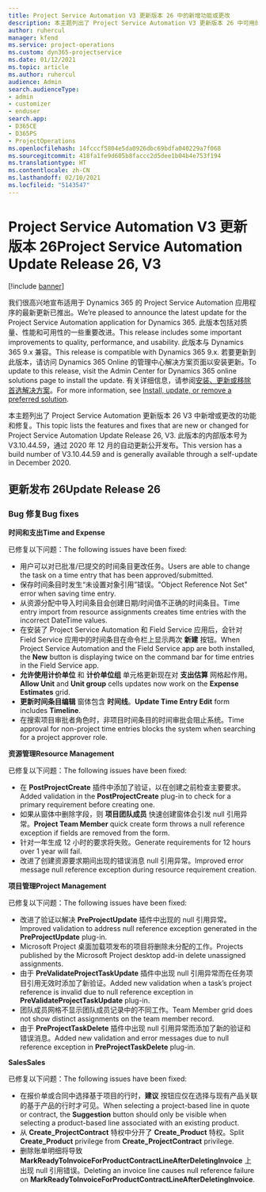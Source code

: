 ```yaml
---
title: Project Service Automation V3 更新版本 26 中的新增功能或更改
description: 本主题列出了 Project Service Automation V3 更新版本 26 中可用的功能和修复。
author: ruhercul
manager: kfend
ms.service: project-operations
ms.custom: dyn365-projectservice
ms.date: 01/12/2021
ms.topic: article
ms.author: ruhercul
audience: Admin
search.audienceType:
- admin
- customizer
- enduser
search.app:
- D365CE
- D365PS
- ProjectOperations
ms.openlocfilehash: 14fcccf5804e5da0926dbc69bdfa040229a7f068
ms.sourcegitcommit: 418fa1fe9d605b8faccc2d5dee1b04b4e753f194
ms.translationtype: HT
ms.contentlocale: zh-CN
ms.lasthandoff: 02/10/2021
ms.locfileid: "5143547"
---
```

# <a name="project-service-automation-update-release-26-v3"></a><span data-ttu-id="f68d1-103">Project Service Automation V3 更新版本 26</span><span class="sxs-lookup"><span data-stu-id="f68d1-103">Project Service Automation Update Release 26, V3</span></span>

[!include [banner](../includes/psa-now-project-operations.md)]

<span data-ttu-id="f68d1-104">我们很高兴地宣布适用于 Dynamics 365 的 Project Service Automation 应用程序的最新更新已推出。</span><span class="sxs-lookup"><span data-stu-id="f68d1-104">We’re pleased to announce the latest update for the Project Service Automation application for Dynamics 365.</span></span> <span data-ttu-id="f68d1-105">此版本包括对质量、性能和可用性的一些重要改进。</span><span class="sxs-lookup"><span data-stu-id="f68d1-105">This release includes some important improvements to quality, performance, and usability.</span></span> <span data-ttu-id="f68d1-106">此版本与 Dynamics 365 9.x 兼容。</span><span class="sxs-lookup"><span data-stu-id="f68d1-106">This release is compatible with Dynamics 365 9.x.</span></span> <span data-ttu-id="f68d1-107">若要更新到此版本，请访问 Dynamics 365 Online 的管理中心解决方案页面以安装更新。</span><span class="sxs-lookup"><span data-stu-id="f68d1-107">To update to this release, visit the Admin Center for Dynamics 365 online solutions page to install the update.</span></span> <span data-ttu-id="f68d1-108">有关详细信息，请参阅[安装、更新或移除首选解决方案](https://docs.microsoft.com/power-platform/admin/install-remove-preferred-solution)。</span><span class="sxs-lookup"><span data-stu-id="f68d1-108">For more information, see [Install, update, or remove a preferred solution](https://docs.microsoft.com/power-platform/admin/install-remove-preferred-solution).</span></span>

<span data-ttu-id="f68d1-109">本主题列出了 Project Service Automation 更新版本 26 V3 中新增或更改的功能和修复。</span><span class="sxs-lookup"><span data-stu-id="f68d1-109">This topic lists the features and fixes that are new or changed for Project Service Automation Update Release 26, V3.</span></span> <span data-ttu-id="f68d1-110">此版本的内部版本号为 V3.10.44.59，通过 2020 年 12 月的自动更新公开发布。</span><span class="sxs-lookup"><span data-stu-id="f68d1-110">This version has a build number of V3.10.44.59 and is generally available through a self-update in December 2020.</span></span>

## <a name="update-release-26"></a><span data-ttu-id="f68d1-111">更新发布 26</span><span class="sxs-lookup"><span data-stu-id="f68d1-111">Update Release 26</span></span>

### <a name="bug-fixes"></a><span data-ttu-id="f68d1-112">Bug 修复</span><span class="sxs-lookup"><span data-stu-id="f68d1-112">Bug fixes</span></span>

<span data-ttu-id="f68d1-113">**时间和支出**</span><span class="sxs-lookup"><span data-stu-id="f68d1-113">**Time and Expense**</span></span>

<span data-ttu-id="f68d1-114">已修复以下问题：</span><span class="sxs-lookup"><span data-stu-id="f68d1-114">The following issues have been fixed:</span></span>

- <span data-ttu-id="f68d1-115">用户可以对已批准/已提交的时间条目更改任务。</span><span class="sxs-lookup"><span data-stu-id="f68d1-115">Users are able to change the task on a time entry that has been approved/submitted.</span></span>
- <span data-ttu-id="f68d1-116">保存时间条目时发生“未设置对象引用”错误。</span><span class="sxs-lookup"><span data-stu-id="f68d1-116">"Object Reference Not Set" error when saving time entry.</span></span>
- <span data-ttu-id="f68d1-117">从资源分配中导入时间条目会创建日期/时间值不正确的时间条目。</span><span class="sxs-lookup"><span data-stu-id="f68d1-117">Time entry import from resource assignments creates time entries with the incorrect DateTime values.</span></span>
- <span data-ttu-id="f68d1-118">在安装了 Project Service Automation 和 Field Service 应用后，会针对 Field Service 应用中的时间条目在命令栏上显示两次 **新建** 按钮。</span><span class="sxs-lookup"><span data-stu-id="f68d1-118">When Project Service Automation and the Field Service app are both installed, the **New** button is displaying twice on the command bar for time entries in the Field Service app.</span></span>
- <span data-ttu-id="f68d1-119">**允许使用计价单位** 和 **计价单位组** 单元格更新现在对 **支出估算** 网格起作用。</span><span class="sxs-lookup"><span data-stu-id="f68d1-119">**Allow Unit** and **Unit group** cells updates now work on the **Expense Estimates** grid.</span></span>
- <span data-ttu-id="f68d1-120">**更新时间条目编辑** 窗体包含 **时间线**。</span><span class="sxs-lookup"><span data-stu-id="f68d1-120">**Update Time Entry Edit** form includes **Timeline**.</span></span>
- <span data-ttu-id="f68d1-121">在搜索项目审批者角色时，非项目时间条目的时间审批会阻止系统。</span><span class="sxs-lookup"><span data-stu-id="f68d1-121">Time approval for non-project time entries blocks the system when searching for a project approver role.</span></span>

<span data-ttu-id="f68d1-122">**资源管理**</span><span class="sxs-lookup"><span data-stu-id="f68d1-122">**Resource Management**</span></span>

<span data-ttu-id="f68d1-123">已修复以下问题：</span><span class="sxs-lookup"><span data-stu-id="f68d1-123">The following issues have been fixed:</span></span>

- <span data-ttu-id="f68d1-124">在 **PostProjectCreate** 插件中添加了验证，以在创建之前检查主要要求。</span><span class="sxs-lookup"><span data-stu-id="f68d1-124">Added validation in the **PostProjectCreate** plug-in to check for a primary requirement before creating one.</span></span>
- <span data-ttu-id="f68d1-125">如果从窗体中删除字段，则 **项目团队成员** 快速创建窗体会引发 null 引用异常。</span><span class="sxs-lookup"><span data-stu-id="f68d1-125">**Project Team Member** quick create form throws a null reference exception if fields are removed from the form.</span></span>
- <span data-ttu-id="f68d1-126">针对一年生成 12 小时的要求将失败。</span><span class="sxs-lookup"><span data-stu-id="f68d1-126">Generate requirements for 12 hours over 1 year will fail.</span></span>
- <span data-ttu-id="f68d1-127">改进了创建资源要求期间出现的错误消息 null 引用异常。</span><span class="sxs-lookup"><span data-stu-id="f68d1-127">Improved error message null reference exception during resource requirement creation.</span></span>

<span data-ttu-id="f68d1-128">**项目管理**</span><span class="sxs-lookup"><span data-stu-id="f68d1-128">**Project Management**</span></span>

<span data-ttu-id="f68d1-129">已修复以下问题：</span><span class="sxs-lookup"><span data-stu-id="f68d1-129">The following issues have been fixed:</span></span>

- <span data-ttu-id="f68d1-130">改进了验证以解决 **PreProjectUpdate** 插件中出现的 null 引用异常。</span><span class="sxs-lookup"><span data-stu-id="f68d1-130">Improved validation to address null reference exception generated in the **PreProjectUpdate** plug-in.</span></span>
- <span data-ttu-id="f68d1-131">Microsoft Project 桌面加载项发布的项目将删除未分配的工作。</span><span class="sxs-lookup"><span data-stu-id="f68d1-131">Projects published by the Microsoft Project desktop add-in delete unassigned assignments.</span></span>
- <span data-ttu-id="f68d1-132">由于 **PreValidateProjectTaskUpdate** 插件中出现 null 引用异常而在任务项目引用无效时添加了新验证。</span><span class="sxs-lookup"><span data-stu-id="f68d1-132">Added new validation when a task’s project reference is invalid due to null reference exception in **PreValidateProjectTaskUpdate** plug-in.</span></span>
- <span data-ttu-id="f68d1-133">团队成员网格不显示团队成员记录中的不同工作。</span><span class="sxs-lookup"><span data-stu-id="f68d1-133">Team Member grid does not show distinct assignments on the team member record.</span></span>
- <span data-ttu-id="f68d1-134">由于 **PreProjectTaskDelete** 插件中出现 null 引用异常而添加了新的验证和错误消息。</span><span class="sxs-lookup"><span data-stu-id="f68d1-134">Added new validation and error messages due to null reference exception in **PreProjectTaskDelete** plug-in.</span></span>

<span data-ttu-id="f68d1-135">**Sales**</span><span class="sxs-lookup"><span data-stu-id="f68d1-135">**Sales**</span></span>

<span data-ttu-id="f68d1-136">已修复以下问题：</span><span class="sxs-lookup"><span data-stu-id="f68d1-136">The following issues have been fixed:</span></span>

- <span data-ttu-id="f68d1-137">在报价单或合同中选择基于项目的行时，**建议** 按钮应仅在选择与现有产品关联的基于产品的行时才可见。</span><span class="sxs-lookup"><span data-stu-id="f68d1-137">When selecting a project-based line in quote or contract, the **Suggestion** button should only be visible when selecting a product-based line associated with an existing product.</span></span>
- <span data-ttu-id="f68d1-138">从 **Create_ProjectContract** 特权中分开了 **Create_Product** 特权。</span><span class="sxs-lookup"><span data-stu-id="f68d1-138">Split **Create_Product** privilege from **Create_ProjectContract** privilege.</span></span>
- <span data-ttu-id="f68d1-139">删除账单明细将导致 **MarkReadyToInvoiceForProductContractLineAfterDeletingInvoice** 上出现 null 引用错误。</span><span class="sxs-lookup"><span data-stu-id="f68d1-139">Deleting an invoice line causes null reference failure on **MarkReadyToInvoiceForProductContractLineAfterDeletingInvoice**.</span></span>
